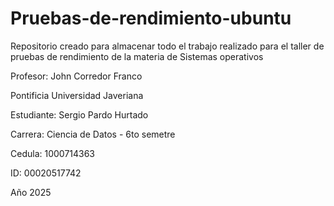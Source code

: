 # Pruebas-de-rendimiento-ubuntu
Repositorio creado para almacenar todo el trabajo realizado para el taller de pruebas de rendimiento de la materia de Sistemas operativos

Profesor: John Corredor Franco

Pontificia Universidad Javeriana

Estudiante: Sergio Pardo Hurtado

Carrera: Ciencia de Datos - 6to semetre

Cedula: 1000714363

ID: 00020517742

Año 2025
